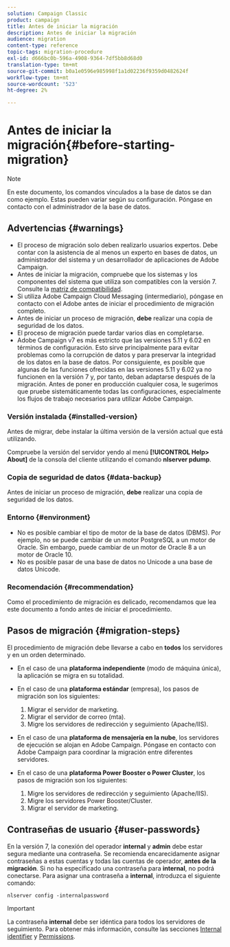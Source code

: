 ```yaml
---
solution: Campaign Classic
product: campaign
title: Antes de iniciar la migración
description: Antes de iniciar la migración
audience: migration
content-type: reference
topic-tags: migration-procedure
exl-id: d666bc0b-596a-4908-9364-7df5bb8d68d0
translation-type: tm+mt
source-git-commit: b0a1e0596e985998f1a1d02236f9359d0482624f
workflow-type: tm+mt
source-wordcount: '523'
ht-degree: 2%

---
```


# Antes de iniciar la migración{#before-starting-migration}

>[!NOTE]
>
>En este documento, los comandos vinculados a la base de datos se dan como ejemplo. Estas pueden variar según su configuración. Póngase en contacto con el administrador de la base de datos.

## Advertencias {#warnings}

* El proceso de migración solo deben realizarlo usuarios expertos. Debe contar con la asistencia de al menos un experto en bases de datos, un administrador del sistema y un desarrollador de aplicaciones de Adobe Campaign.
* Antes de iniciar la migración, compruebe que los sistemas y los componentes del sistema que utiliza son compatibles con la versión 7. Consulte la [matriz de compatibilidad](../../rn/using/compatibility-matrix.md).
* Si utiliza Adobe Campaign Cloud Messaging (intermediario), póngase en contacto con el Adobe antes de iniciar el procedimiento de migración completo.
* Antes de iniciar un proceso de migración, **debe** realizar una copia de seguridad de los datos.
* El proceso de migración puede tardar varios días en completarse.
* Adobe Campaign v7 es más estricto que las versiones 5.11 y 6.02 en términos de configuración. Esto sirve principalmente para evitar problemas como la corrupción de datos y para preservar la integridad de los datos en la base de datos. Por consiguiente, es posible que algunas de las funciones ofrecidas en las versiones 5.11 y 6.02 ya no funcionen en la versión 7 y, por tanto, deban adaptarse después de la migración. Antes de poner en producción cualquier cosa, le sugerimos que pruebe sistemáticamente todas las configuraciones, especialmente los flujos de trabajo necesarios para utilizar Adobe Campaign.

### Versión instalada {#installed-version}

Antes de migrar, debe instalar la última versión de la versión actual que está utilizando.

Compruebe la versión del servidor yendo al menú **[!UICONTROL Help> About]** de la consola del cliente utilizando el comando **nlserver pdump**.

### Copia de seguridad de datos {#data-backup}

Antes de iniciar un proceso de migración, **debe** realizar una copia de seguridad de los datos.

### Entorno {#environment}

* No es posible cambiar el tipo de motor de la base de datos (DBMS). Por ejemplo, no se puede cambiar de un motor PostgreSQL a un motor de Oracle. Sin embargo, puede cambiar de un motor de Oracle 8 a un motor de Oracle 10.
* No es posible pasar de una base de datos no Unicode a una base de datos Unicode.

### Recomendación {#recommendation}

Como el procedimiento de migración es delicado, recomendamos que lea este documento a fondo antes de iniciar el procedimiento.

## Pasos de migración {#migration-steps}

El procedimiento de migración debe llevarse a cabo en **todos** los servidores y en un orden determinado.

* En el caso de una **plataforma independiente** (modo de máquina única), la aplicación se migra en su totalidad.
* En el caso de una **plataforma estándar** (empresa), los pasos de migración son los siguientes:

   1. Migrar el servidor de marketing.
   1. Migrar el servidor de correo (mta).
   1. Migre los servidores de redirección y seguimiento (Apache/IIS).

* En el caso de una **plataforma de mensajería en la nube**, los servidores de ejecución se alojan en Adobe Campaign. Póngase en contacto con Adobe Campaign para coordinar la migración entre diferentes servidores.
* En el caso de una **plataforma Power Booster o Power Cluster**, los pasos de migración son los siguientes:

   1. Migre los servidores de redirección y seguimiento (Apache/IIS).
   1. Migre los servidores Power Booster/Cluster.
   1. Migrar el servidor de marketing.

## Contraseñas de usuario {#user-passwords}

En la versión 7, la conexión del operador **internal** y **admin** debe estar segura mediante una contraseña. Se recomienda encarecidamente asignar contraseñas a estas cuentas y todas las cuentas de operador, **antes de la migración**. Si no ha especificado una contraseña para **internal**, no podrá conectarse. Para asignar una contraseña a **internal**, introduzca el siguiente comando:

```
nlserver config -internalpassword
```

>[!IMPORTANT]
>
>La contraseña **internal** debe ser idéntica para todos los servidores de seguimiento. Para obtener más información, consulte las secciones [Internal identifier](../../installation/using/configuring-campaign-server.md#internal-identifier) y [Permissions](../../platform/using/access-management.md).
